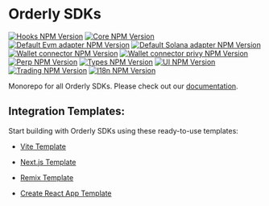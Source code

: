 # Orderly SDKs

[![Hooks NPM Version](https://img.shields.io/npm/v/@orderly.network/hooks?label=@orderly.network/hooks&color=blue)](https://www.npmjs.com/package/@orderly.network/hooks)
[![Core NPM Version](https://img.shields.io/npm/v/@orderly.network/core?label=@orderly.network/core&color=blue)](https://www.npmjs.com/package/@orderly.network/core)
[![Default Evm adapter NPM Version](https://img.shields.io/npm/v/@orderly.network/default-evm-adapter?label=@orderly.network/default-evm-adapter&color=blue)](https://www.npmjs.com/package/@orderly.network/default-evm-adapter)
[![Default Solana adapter NPM Version](https://img.shields.io/npm/v/@orderly.network/default-solana-adapter?label=@orderly.network/default-solana-adapter&color=blue)](https://www.npmjs.com/package/@orderly.network/default-solana-adapter)
[![Wallet connector NPM Version](https://img.shields.io/npm/v/@orderly.network/wallet-connector?label=@orderly.network/wallet-connector&color=blue)](https://www.npmjs.com/package/@orderly.network/wallet-connector)
[![Wallet connector privy NPM Version](https://img.shields.io/npm/v/@orderly.network/wallet-connector-privy?label=@orderly.network/wallet-connector-privy&color=blue)](https://www.npmjs.com/package/@orderly.network/wallet-connector-privy)
[![Perp NPM Version](https://img.shields.io/npm/v/@orderly.network/perp?label=@orderly.network/perp&color=blue)](https://www.npmjs.com/package/@orderly.network/perp)
[![Types NPM Version](https://img.shields.io/npm/v/@orderly.network/types?label=@orderly.network/types&color=blue)](https://www.npmjs.com/package/@orderly.network/types)
[![UI NPM Version](https://img.shields.io/npm/v/@orderly.network/ui?label=@orderly.network/ui&color=blue)](https://www.npmjs.com/package/@orderly.network/ui)
[![Trading NPM Version](https://img.shields.io/npm/v/@orderly.network/trading?label=@orderly.network/trading&color=blue)](https://www.npmjs.com/package/@orderly.network/trading)
[![I18n NPM Version](https://img.shields.io/npm/v/@orderly.network/i18n?label=@orderly.network/i18n&color=blue)](https://www.npmjs.com/package/@orderly.network/i18n)

Monorepo for all Orderly SDKs. Please check out our [documentation](https://orderly.network/docs/sdks).

## Integration Templates:

Start building with Orderly SDKs using these ready-to-use templates:

- [Vite Template](https://github.com/OrderlyNetwork/orderly-js-sdk-vite-template)

- [Next.js Template](https://github.com/OrderlyNetwork/orderly-js-sdk-nextjs-template)

- [Remix Template](https://github.com/OrderlyNetwork/orderly-js-sdk-remix-template)

- [Create React App Template](https://github.com/OrderlyNetwork/orderly-js-sdk-cra-template)
